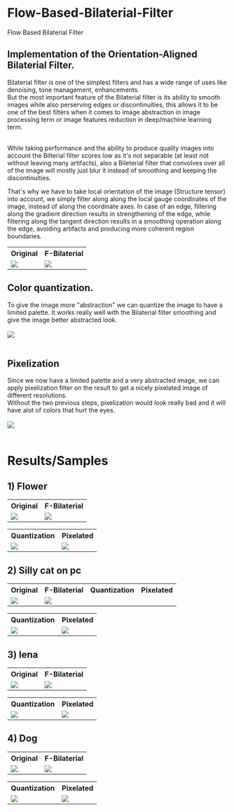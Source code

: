 # Flow-Based-Bilaterial-Filter
 Flow Based Bilaterial Filter

## Implementation of the Orientation-Aligned Bilaterial Filter.
Bilaterial filter is one of the simplest filters and has a wide range of uses like denoising, tone management, enhancements. <br>
But the most important feature of the Bilaterial filter is its ability to smooth images while also perserving edges or discontinuities, this allows it to be one of the best filters when it comes to image abstraction in image processing term or image features reduction in deep/machine learning term. <br><br>

While taking performance and the ability to produce quality images into account the Bilterial filter scores low as it's not separable (at least not without leaving many artifacts), also a Bileterial filter that convolves over all of the image will mostly just blur it instead of smoothing and keeping the discontinuities. <br>

That's why we have to take local orientation of the image (Structure tensor) into account, we simply filter along  along the local gauge coordinates of the image, instead of along the coordinate axes. In case of an edge, filtering along the gradient direction results in strengthening of the edge, while filtering along the tangent direction results in a smoothing operation along the edge, avoiding artifacts and producing more coherent region boundaries.

<table>
  <tr>
    <th>Original</th>
    <th>F-Bilaterial</th>
  </tr>
  <tr>
    <td><img src="/results/Cat0/og.png"></td>
    <td><img src="/results/Cat0/flow.png"></td>
  </tr>
</table>

## Color quantization.
To give the image more "abstraction" we can quantize the image to have a limited palette. It works really well with the Bilaterial filter smoothing and give the image better abstracted look.<br><br>
<img src="/results/Cat0/quant.png"><br><br>
## Pixelization
Since we now have a limited palette and a very abstracted image, we can apply pixelization filter on the result to get a nicely pixelated image of different resolutions.<br>
Without the two previous steps, pixelization would look really bad and it will have alot of colors that hurt the eyes.<br><br>
<img src="/results/Cat0/pixel.png"><br><br>

# Results/Samples
## 1) Flower
<table>
  <tr>
    <th>Original</th>
    <th>F-Bilaterial</th>
  </tr>
  <tr>
    <td><img src="/results/Flower/og.png"></td>
    <td><img src="/results/Flower/flow.png"></td>
  </tr>
</table>
<table>
  <tr>
    <th>Quantization</th>
    <th>Pixelated</th>
  </tr>
  <tr>
    <td><img src="/results/Flower/quant.png"></td>
    <td><img src="/results/Flower/pixel.png"></td>
  </tr>
</table>

## 2) Silly cat on pc
<table>
  <tr>
    <th>Original</th>
    <th>F-Bilaterial</th>
    <th>Quantization</th>
    <th>Pixelated</th>
  </tr>
  <tr>
    <td><img src="/results/Cat/og.png"></td>
    <td><img src="/results/Cat/flow.png"></td>
  </tr>
</table>
<table>
  <tr>
    <th>Quantization</th>
    <th>Pixelated</th>
  </tr>
  <tr>
    <td><img src="/results/Cat/quant.png"></td>
    <td><img src="/results/Cat/pixel.png"></td>
  </tr>
</table>

## 3) lena
<table>
  <tr>
    <th>Original</th>
    <th>F-Bilaterial</th>
  </tr>
  <tr>
    <td><img src="/results/lena/og.png"></td>
    <td><img src="/results/lena/flow.png"></td>
  </tr>
</table>
<table>
  <tr>
    <th>Quantization</th>
    <th>Pixelated</th>
  </tr>
  <tr>
    <td><img src="/results/lena/quant.png"></td>
    <td><img src="/results/lena/pixel.png"></td>
  </tr>
</table>

## 4) Dog
<table>
  <tr>
    <th>Original</th>
    <th>F-Bilaterial</th>
  </tr>
  <tr>
    <td><img src="/results/Dog/og.png"></td>
    <td><img src="/results/Dog/flow.png"></td>
  </tr>
</table>
<table>
  <tr>
    <th>Quantization</th>
    <th>Pixelated</th>
  </tr>
  <tr>
    <td><img src="/results/Dog/quant.png"></td>
    <td><img src="/results/Dog/pixel.png"></td>
  </tr>
</table>
